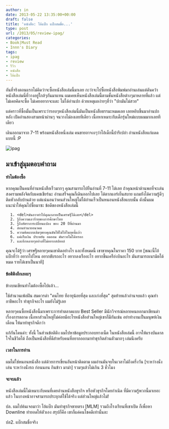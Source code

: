 ```yaml
---
author: in
date: 2013-05-22 13:35:00+00:00
draft: false
title: 'หนังสือ: ไอ้แป๊ก แป๊กสมชื่อ...'
type: post
url: /2013/05/review-ipag/
categories:
- Book|Must Read
- Innn's Diary
tags:
- ipag
- review
- รีวิว
- หนังสือ
- ไอ้แป๊ก
---
```


อันที่จริงตอนแรกไม่คิดว่าจะซื้อหนังสือเล่มนี้มาเลย กะว่าจะไปซื้อหนังสือพิมพ์มาอ่านเล่นแต่ดันคว้าหนังสือเล่มนี่ที่วางอยู่ใกล้ๆกันมาแทน ผมเคยเห็นหนังสือเล่มนี้ตามชั้นหนังสือต่างๆมาหลายที่แล้ว แต่ไม่เคยคิดจะซื้อ ไม่เคยอยากจะแตะ ไม่ได้อ่านปก ด้วยเหตุผลง่ายๆที่ว่า "ปกมันไม่สวย"

แต่คราวที่ซื้อมั้นเป็นเพราะว่ารอบๆหนังสือเล่มนี้มันเป็นหนังสือธรรมะหมดเลย เลยหยิบขึ้นมาอ่านปกหลัง เปิดอ่านสองสามหน้าผ่านๆ จนวางไม่ลงเลยทีเดียว เนื้อหาเหมาะกับเด็กรุ่นใหม่แบบผมมากเลยทีเดียว

เดินออกมาจาก 7-11 พร้อมหนังสือหนึ่งเล่ม คนขายอาจงงๆว่าไอ้เด็กนี้บ้ารึเปล่า อ่านหนังสือแก่แดดแบบนี้ :P

![ipag](https://www.cyruszh.com/wp-content/uploads/2013/05/K12145716-0.jpg)


<!-- more -->


## มาเข้าสู่มุมตอบคำถาม




#### **ทำไมต้องซื้อ**


หากคุณเป็นคนที่อ่านหนังสือเร็วมากๆ คุณสามารถไปยืนอ่านที่ 7-11 ได้เลย ถ้าคุณหน้าด้านพอที่จะเล่นสงครามพลังจิตกับแคชเชียร์นะ อ่านเสร็จคุณก็เดินออกไปเลย ได้ตากแอร์เย็นสบาย แถมยังได้ความรู้ดีๆติดหัวกลับบ้านด้วย แต่แน่นอนว่าคนส่วนใหญ่ไม่ได้อ่านเร็วเป็นหนอนหนังสือแบบนั้น ดังนั้นผมแนะนำให้คุณไปซื้อมาซะ ข้อดีของหนังสือเล่มนี้



	  1. <del>มันอาจทำให้คุณกลายเป็นเศรษฐีได้เลย</del>
	  2. รู้ถึงความเลวร้ายของการศึกษาไทย
	  3. รู้ถึงอัตราการเปลี่ยนแปลง ของ 20 ปีที่ผ่านมา
	  4. สอนทำนายอนาคต
	  5. ความคิดแบบเดิมๆของคุณมันใช้ไม่ได้ในยุคนี้แล้ว
	  6. แค่เก็บเงิน ประหยัด อดออม มันรวยไม่ได้หรอก
	  7. และอีกหลายๆอย่างที่ไม่อยากสปอยล์

คุณจะได้รู้ว่า เศรษฐีหลายๆคนเขาคิดอย่างไร และทั้งหมดนี้ เขาขายคุณในราคา 150 บาท [ขณะนี้ไอ้แป๊กที่ว่า อยากไปไหน อยากขับรถอะไร อยากลงเรืออะไร อยากขึ้นเครือ่งบินอะไร มันสามารถเนรมิตได้หมด รายได้เขาเป็นนาที]




#### **ข้อติติงอีกเยอะๆ**


ข้างบนเขียนทำไมต้องซื้อไปแล้ว...

ใช้สำนวนเพ้อฝัน สมควรด่า "คนไทย ทีอายุน้อยที่สุด และเก่งที่สุด" สุดท้ายแล้วอ่านจบแล้ว คุณทำอาชีพอะไร ทำธุรกิจอะไร ผมยังไม่รู้เลย

หลายๆคนซื้อหนังสือนี้มาเพราะการทำตลาดแบบ Best Seller มีนักวิจารณ์หลายคนออกมาเขียนด่าเรื่องการตลาด เนื้อหาส่วนใหญ่ไม่ค่อยมีอะไรหนังสือส่วนใหญ่เขาก็มีกันเช่น อย่าทำงานเป็นมนุษย์เงินเดือน ให้มาทำธุรกิจดีกว่า

แก้กันโดนด่า: ทั้งนี้ ในส่วนข้อติติง ผมไปหาข้อมูลประกอบทางเน็ต ในหนังสือเล่มนี้ อาจให้แรงบันดาลใจในชีวิตได้ ถือเป็นหนังสือที่ดีสำหรับคนที่อยากออกมาทำธุรกิตส่วนตัวมากๆ เล่มนึงครับ


#### **เวลาในการอ่าน**


ผมไม่ใช่หนอนหนังสือ แต่ด้วยการเขี่ยนอันหน้าติดตาม ผมอ่านมันจบในเวลาไม่ถึงครึ่งวัน [ระหว่างนั่งเล่น ระหว่างนั่งรถ ก่อนนอน กินข้าว มาม่า] รวมๆแล้วไม่เกิน 3 ชั่วโมง


#### **จะจบแล้ว**


หนังสือเล่มนี้ไม่เหมาะกับคนที่เคยอ่านหนังสือธุรกิจ หรือหัวธุรกิจโดยกำเนิด ที่มีความรู้พวกนี้มาเยอะแล้ว ในบางหน้าอาจสามารถประยุกต์ใช้ได้จริง แต่ส่วนใหญ่แล้วไม่!

ปล. ผมไปค้นเจอมาว่า ไอ้แป๊ก มันทำธุรกิจขายตรง [MLM] รวมถึงโรงเรียนที่เขาเปิด ก็เพื่อหา Downline ทำยอดให้ตัวเอง สรุปก็คือ เขาก็แค่คนโชคดีเท่านั้นละ

ปล2. แป๊กสมชื่อจริง
